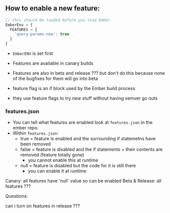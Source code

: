 ## How to enable a new feature:

```javascript
// this should be loaded before you load Ember
EmberEnv = {
  FEATURES = {
    'query-params-new': true
  }
}
```

- `EmberENV` is set first

- Features are available in canary builds
- Features are also in beta and release ??? but don't do this because none of
  the bugfixes for them will go into beta

- feature flag is an if block used by the Ember build process
- they use feature flags to try new stuff without having semver go nuts

### features.json

- You can tell what features are enabled look at `features.json` in the ember
  repo.
- Within `features.json`:
    - true = feature is enabled and the surrounding if statemetns have been
      removed
    - false = feature is disabled and the if statements + their contents are
      removed (feature totally gone)
        - you cannot enable this at runtime
    - null = feature is disabled but the code for it is still there
        - you can enable it at runtime

Canary: all features have 'null' value so can be enabled Beta & Release: all
features ???

Questions:

can i turn on features in release ???
